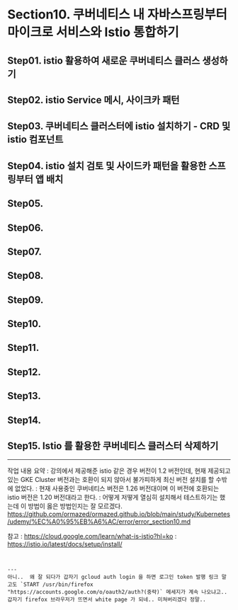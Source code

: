 # Section10. 쿠버네티스 내 자바스프링부터 마이크로 서비스와 lstio 통합하기
## Step01. istio 활용하여 새로운 쿠버네티스 클러스 생성하기
## Step02. istio Service 메시, 사이크카 패턴
## Step03. 쿠버네티스 클러스터에 istio 설치하기 - CRD 및 istio 컴포넌트
## Step04. istio 설치 검토 및 사이드카 패턴을 활용한 스프링부터 앱 배치
## Step05.        
## Step06.
## Step07.
## Step08.
## Step09.
## Step10.
## Step11.
## Step12.
## Step13.
## Step14.
## Step15. lstio 를 활용한 쿠버네티스 클러스터 삭제하기
---

작업 내용 요약
: 강의에서 제공해준 istio 같은 경우 버전이 1.2 버전인데, 현재 제공되고 있는 GKE Cluster 버전과는 호환이 되지 않아서 불가피하게 최신 버전 설치를 할 수밖에 없었다.
: 현재 사용중인 쿠버네티스 버전은 1.26 버전대이며 이 버전에 호환되는 istio 버전은 1.20 버전대라고 한다.
: 어떻게 저떻게 열심히 설치해서 테스트하기는 했는데 이 방법이 옳은 방법인지는 잘 모르겠다.
https://github.com/ormazed/ormazed.github.io/blob/main/study/Kubernetes/udemy/%EC%A0%95%EB%A6%AC/error/error_section10.md


참고
: https://cloud.google.com/learn/what-is-istio?hl=ko
: https://istio.io/latest/docs/setup/install/
```


---
아니..  왜 잘 되다가 갑자기 gcloud auth login 을 하면 로그인 token 발행 링크 말고도 `START /usr/bin/firefox "https://accounts.google.com/o/oauth2/auth?(중략)` 메세지가 계속 나오냐고..
갑자기 firefox 브라우저가 뜨면서 white page 가 되네.. 미쳐버리겠다 정말..
